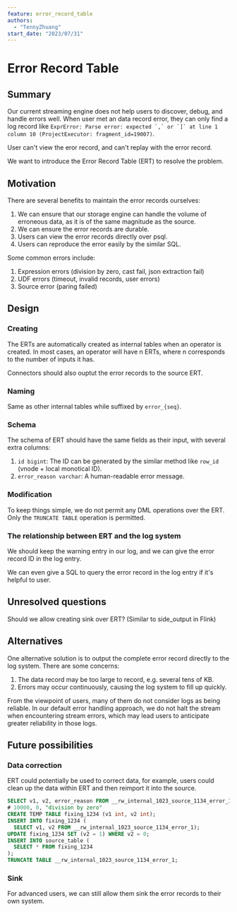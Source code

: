 ```yaml
---
feature: error_record_table
authors:
  - "TennyZhuang"
start_date: "2023/07/31"
---
```


# Error Record Table

## Summary

Our current streaming engine does not help users to discover, debug, and handle errors well. When user met an data record error, they can only find a log record like ``ExprError: Parse error: expected `,` or `]` at line 1 column 10 (ProjectExecutor: fragment_id=19007)``.

User can't view the eror record, and can't replay with the error record.

We want to introduce the Error Record Table (ERT) to resolve the problem.

## Motivation

There are several benefits to maintain the error records ourselves:

1. We can ensure that our storage engine can handle the volume of erroneous data, as it is of the same magnitude as the source.
2. We can ensure the error records are durable.
3. Users can view the error records directly over psql.
4. Users can reproduce the error easily by the similar SQL.

Some common errors include:

1. Expression errors (division by zero, cast fail, json extraction fail)
2. UDF errors (timeout, invalid records, user errors)
3. Source error (paring failed)

## Design

### Creating

The ERTs are automatically created as internal tables when an operator is created. In most cases, an operator will have n ERTs, where n corresponds to the number of inputs it has.

Connectors should also ouptut the error records to the source ERT.

### Naming

Same as other internal tables while suffixed by `error_{seq}`.

### Schema

The schema of ERT should have the same fields as their input, with several extra columns:

1. `id bigint`: The ID can be generated by the similar method like `row_id` (vnode + local monotical ID).
2. `error_reason varchar`: A human-readable error message.

### Modification

To keep things simple, we do not permit any DML operations over the ERT. Only the `TRUNCATE TABLE` operation is permitted.

### The relationship between ERT and the log system

We should keep the warning entry in our log, and we can give the error record ID in the log entry.

We can even give a SQL to query the error record in the log entry if it's helpful to user.

## Unresolved questions

Should we allow creating sink over ERT? (Similar to side_output in Flink)

## Alternatives

One alternative solution is to output the complete error record directly to the log system. There are some concerns:

1. The data record may be too large to record, e.g. several tens of KB.
2. Errors may occur continuously, causing the log system to fill up quickly.

From the viewpoint of users, many of them do not consider logs as being reliable. In our default error handling approach, we do not halt the stream when encountering stream errors, which may lead users to anticipate greater reliability in those logs.

## Future possibilities

### Data correction

ERT could potentially be used to correct data, for example, users could clean up the data within ERT and then reimport it into the source.

```sql
SELECT v1, v2, error_reason FROM __rw_internal_1023_source_1134_error_1;
# 10000, 0, "division by zero"
CREATE TEMP TABLE fixing_1234 (v1 int, v2 int);
INSERT INTO fixing_1234 (
  SELECT v1, v2 FROM __rw_internal_1023_source_1134_error_1);
UPDATE fixing_1234 SET (v2 = 1) WHERE v2 = 0;
INSERT INTO source_table (
  SELECT * FROM fixing_1234
);
TRUNCATE TABLE __rw_internal_1023_source_1134_error_1;
```

### Sink

For advanced users, we can still allow them sink the error records to their own system.
